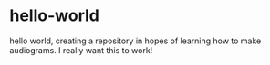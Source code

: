 # hello-world
hello world, creating a repository in hopes of learning how to make audiograms. I really want this to work!
